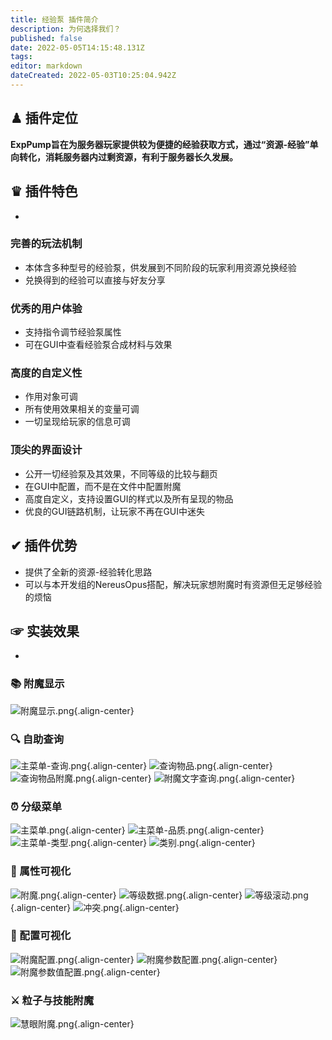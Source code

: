 ```yaml
---
title: 经验泵 插件简介
description: 为何选择我们？
published: false
date: 2022-05-05T14:15:48.131Z
tags: 
editor: markdown
dateCreated: 2022-05-03T10:25:04.942Z
---
```



## ♟ 插件定位
**ExpPump旨在为服务器玩家提供较为便捷的经验获取方式，通过“资源-经验”单向转化，消耗服务器内过剩资源，有利于服务器长久发展。**

## ♛ 插件特色
-
### 完善的玩法机制
- 本体含多种型号的经验泵，供发展到不同阶段的玩家利用资源兑换经验
- 兑换得到的经验可以直接与好友分享
### 优秀的用户体验
- 支持指令调节经验泵属性
- 可在GUI中查看经验泵合成材料与效果
### 高度的自定义性
- 作用对象可调
- 所有使用效果相关的变量可调
- 一切呈现给玩家的信息可调
### 顶尖的界面设计
- 公开一切经验泵及其效果，不同等级的比较与翻页
- 在GUI中配置，而不是在文件中配置附魔
- 高度自定义，支持设置GUI的样式以及所有呈现的物品
- 优良的GUI链路机制，让玩家不再在GUI中迷失
## ✔ 插件优势
- 提供了全新的资源-经验转化思路
- 可以与本开发组的NereusOpus搭配，解决玩家想附魔时有资源但无足够经验的烦恼

## ☞ 实装效果
- 
### 📚 附魔显示
![附魔显示.png](/nereusopus/简介/附魔显示.png){.align-center}
### 🔍 自助查询
![主菜单-查询.png](/nereusopus/简介/主菜单-查询.png){.align-center}
![查询物品.png](/nereusopus/简介/查询物品.png){.align-center}
![查询物品附魔.png](/nereusopus/简介/查询物品附魔.png){.align-center}
![附魔文字查询.png](/nereusopus/简介/附魔文字查询.png){.align-center}
### ⏰ 分级菜单
![主菜单.png](/nereusopus/简介/主菜单.png){.align-center}
![主菜单-品质.png](/nereusopus/简介/主菜单-品质.png){.align-center}
![主菜单-类型.png](/nereusopus/简介/主菜单-类型.png){.align-center}
![类别.png](/nereusopus/简介/类别.png){.align-center}
### 📁 属性可视化
![附魔.png](/nereusopus/简介/附魔.png){.align-center}
![等级数据.png](/nereusopus/简介/等级数据.png){.align-center}
![等级滚动.png](/nereusopus/简介/等级滚动.png){.align-center}
![冲突.png](/nereusopus/简介/冲突.png){.align-center}
### 🔧 配置可视化
![附魔配置.png](/nereusopus/简介/附魔配置.png){.align-center}
![附魔参数配置.png](/nereusopus/简介/附魔参数配置.png){.align-center}
![附魔参数值配置.png](/nereusopus/简介/附魔参数值配置.png){.align-center}
### ⚔️ 粒子与技能附魔
![慧眼附魔.png](/nereusopus/简介/慧眼附魔.png){.align-center}